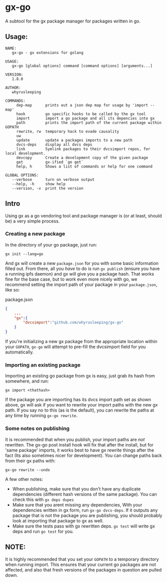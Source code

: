 # gx-go

A subtool for the gx package manager for packages written in go.

## Usage:
```
NAME:
   gx-go - gx extensions for golang

USAGE:
   gx-go [global options] command [command options] [arguments...]

VERSION:
   1.8.0

AUTHOR:
   whyrusleeping

COMMANDS:
     dep-map      prints out a json dep map for usage by 'import --map'
     hook         go specific hooks to be called by the gx tool
     import       import a go package and all its depencies into gx
     path         prints the import path of the current package within GOPATH
     rewrite, rw  temporary hack to evade causality
     uw
     update       update a packages imports to a new path
     dvcs-deps    display all dvcs deps
     link         Symlink packages to their dvcsimport repos, for local development.
     devcopy      Create a development copy of the given package
     get          gx-ified `go get`
     help, h      Shows a list of commands or help for one command

GLOBAL OPTIONS:
   --verbose      turn on verbose output
   --help, -h     show help
   --version, -v  print the version
```

## Intro
Using gx as a go vendoring tool and package manager is (or at least, should be) a
very simple process.

### Creating a new package
In the directory of your go package, just run:
```
gx init --lang=go
```

And gx will create a new `package.json` for you with some basic information
filled out. From there, all you *have* to do is run `gx publish` (ensure you
have a running ipfs daemon) and gx will give you a package hash. That works
fine for the base case, but to work even more nicely with go, we recommend
setting the import path of your package in your `package.json`, like so:

package.json
```json
{
	...
	"gx":{
		"dvcsimport":"github.com/whyrusleeping/gx-go"
	}
}
```

If you're initializing a new gx package from the appropriate location within
your `GOPATH`, `gx-go` will attempt to pre-fill the dvcsimport field for you
automatically.

### Importing an existing package
Importing an existing go package from gx is easy, just grab its hash from
somewhere, and run:
```
gx import <thathash>
```

If the package you are importing has its dvcs import path set as shown above,
gx will ask if you want to rewrite your import paths with the new gx path.
If you say no to this (as is the default), you can rewrite the paths at any time
by running `gx-go rewrite`.

### Some notes on publishing
It is recommended that when you publish, your import paths are *not* rewritten.
The gx-go post install hook will fix that after the install, but for 'same package'
imports, it works best to have gx rewrite things after the fact (Its also sometimes
nicer for development). You can change paths back from their gx paths with:
```
gx-go rewrite --undo
```

A few other notes:

- When publishing, make sure that you don't have any duplicate dependencies
  (different hash versions of the same package). You can check this with `gx
  deps dupes`
- Make sure that you arent missing any dependencies, With your dependencies
  written in gx form, run `gx-go dvcs-deps`. If it outputs any package that is
  not the package you are publishing, you should probably look at importing
  that package to gx as well.
- Make sure the tests pass with gx rewritten deps. `gx test` will write gx deps
  and run `go test` for you.

## NOTE:
It is highly recommended that you set your `GOPATH` to a temporary directory when running import.
This ensures that your current go packages are not affected, and also that fresh versions of
the packages in question are pulled down.
